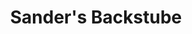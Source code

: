 ---
title: "Sander's Backstube"
url: /braunschweig/sanders-backstube-celler-heerstrasse/
shop: Bäckerei
---